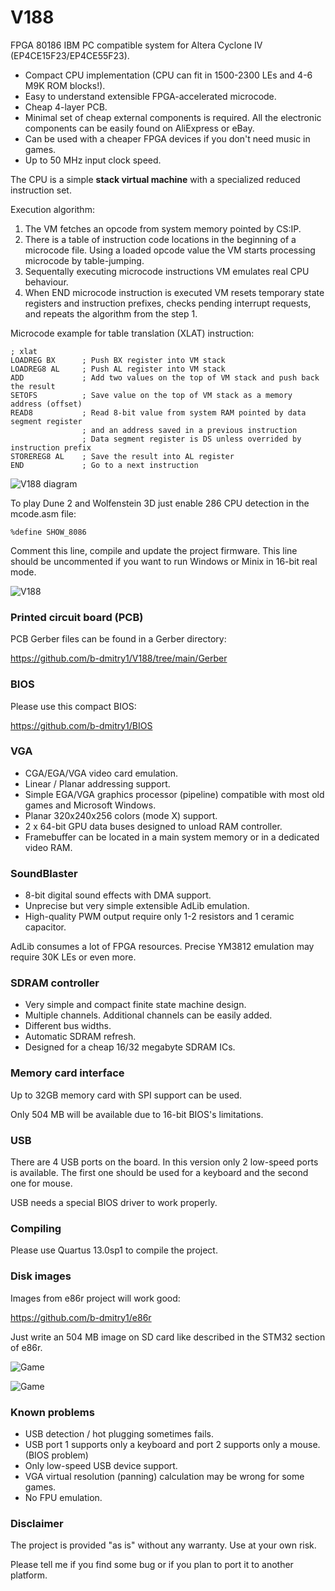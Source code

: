 # V188
FPGA 80186 IBM PC compatible system for Altera Cyclone IV (EP4CE15F23/EP4CE55F23).

* Compact CPU implementation (CPU can fit in 1500-2300 LEs and 4-6 M9K ROM blocks!).
* Easy to understand extensible FPGA-accelerated microcode.
* Cheap 4-layer PCB.
* Minimal set of cheap external components is required. All the electronic components can be easily found on AliExpress or eBay.
* Can be used with a cheaper FPGA devices if you don't need music in games.
* Up to 50 MHz input clock speed.

The CPU is a simple **stack virtual machine** with a specialized reduced instruction set.

Execution algorithm:

1. The VM fetches an opcode from system memory pointed by CS:IP.
2. There is a table of instruction code locations in the beginning of a microcode file. Using a loaded opcode value the VM starts processing microcode by table-jumping.
3. Sequentally executing microcode instructions VM emulates real CPU behaviour.
4. When END microcode instruction is executed VM resets temporary state registers and instruction prefixes, checks pending interrupt requests, and repeats the algorithm from the step 1.

Microcode example for table translation (XLAT) instruction:

    ; xlat
	LOADREG BX      ; Push BX register into VM stack
	LOADREG8 AL     ; Push AL register into VM stack
	ADD             ; Add two values on the top of VM stack and push back the result
	SETOFS          ; Save value on the top of VM stack as a memory address (offset)
	READ8           ; Read 8-bit value from system RAM pointed by data segment register
                    ; and an address saved in a previous instruction
                    ; Data segment register is DS unless overrided by instruction prefix
	STOREREG8 AL    ; Save the result into AL register
	END             ; Go to a next instruction

![V188 diagram](https://github.com/b-dmitry1/V188/blob/main/V188diagram.png)

To play Dune 2 and Wolfenstein 3D just enable 286 CPU detection in the mcode.asm file:

    %define SHOW_8086
    
Comment this line, compile and update the project firmware. This line should be uncommented if you want to run Windows or Minix in 16-bit real mode.

![V188](https://github.com/b-dmitry1/V188/blob/main/V188.jpg)

### Printed circuit board (PCB)
PCB Gerber files can be found in a Gerber directory:

https://github.com/b-dmitry1/V188/tree/main/Gerber

### BIOS
Please use this compact BIOS:

https://github.com/b-dmitry1/BIOS

### VGA

* CGA/EGA/VGA video card emulation.
* Linear / Planar addressing support.
* Simple EGA/VGA graphics processor (pipeline) compatible with most old games and Microsoft Windows.
* Planar 320x240x256 colors (mode X) support.
* 2 x 64-bit GPU data buses designed to unload RAM controller.
* Framebuffer can be located in a main system memory or in a dedicated video RAM.

### SoundBlaster

* 8-bit digital sound effects with DMA support.
* Unprecise but very simple extensible AdLib emulation.
* High-quality PWM output require only 1-2 resistors and 1 ceramic capacitor.

AdLib consumes a lot of FPGA resources. Precise YM3812 emulation may require 30K LEs or even more.

### SDRAM controller

* Very simple and compact finite state machine design.
* Multiple channels. Additional channels can be easily added.
* Different bus widths.
* Automatic SDRAM refresh.
* Designed for a cheap 16/32 megabyte SDRAM ICs.

### Memory card interface

Up to 32GB memory card with SPI support can be used.

Only 504 MB will be available due to 16-bit BIOS's limitations.

### USB

There are 4 USB ports on the board.
In this version only 2 low-speed ports is available.
The first one should be used for a keyboard and the second one for mouse.

USB needs a special BIOS driver to work properly.

### Compiling

Please use Quartus 13.0sp1 to compile the project.

### Disk images

Images from e86r project will work good:

https://github.com/b-dmitry1/e86r

Just write an 504 MB image on SD card like described in the STM32 section of e86r.

![Game](https://github.com/b-dmitry1/V188/blob/main/ColorLines.jpg)

![Game](https://github.com/b-dmitry1/V188/blob/main/Solit.jpg)

### Known problems
* USB detection / hot plugging sometimes fails.
* USB port 1 supports only a keyboard and port 2 supports only a mouse. (BIOS problem)
* Only low-speed USB device support.
* VGA virtual resolution (panning) calculation may be wrong for some games.
* No FPU emulation.

### Disclaimer
The project is provided "as is" without any warranty. Use at your own risk.

Please tell me if you find some bug or if you plan to port it to another platform.
